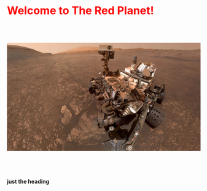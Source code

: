 <h1 style="color:red;">Welcome to The Red Planet!</h1>
<br>
<br>
<p align="center">
<img src="Missions_to_Mars/static/jumbotron_background.jpg" alt="Mars out of range ... Waiting for Satellite" max-height="70%" max-width="70%">
<p>
<br>
<br> 
<h4> just the heading</h4>
